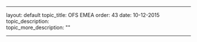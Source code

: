 ---

layout: default
topic_title: OFS EMEA
order: 43
date: 10-12-2015
topic_description:   
topic_more_description: ""


---